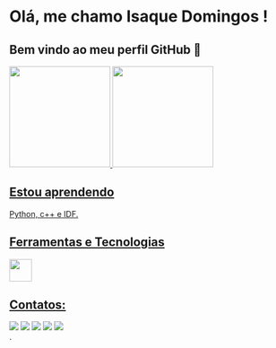 ### 
# Olá, me chamo Isaque Domingos ! 
## Bem vindo ao meu perfil GitHub 👋

<div>
<a href="https://github.com/isaqueeln11">
<img height="180em" src="https://github-readme-stats.vercel.app/api/top-langs/?username=isaqueeln11&layout=compact&langs_count=7&theme=transparent"/>
<img height="180em" src="https://github-readme-stats.vercel.app/api?username=isaqueeln11&show_icons=true&theme=transparent"/>
</div>


## Estou aprendendo

Python, c++ e IDF.
## Ferramentas e Tecnologias


<img src="https://cdn.jsdelivr.net/gh/devicons/devicon/icons/git/git-original.svg" width="40" height="40"/>

## Contatos:

<div>
<a href="https://www.youtube.com/seu-canal-youtube-aqui" target="_blank"><img src="https://img.shields.io/badge/YouTube-FF0000?style=for-the-badge&logo=youtube&logoColor=white" target="_blank"></a>
<a href="https://instagram.com/isaque_domingo0319" target="_blank"><img src="https://img.shields.io/badge/-Instagram-%23E4405F?style=for-the-badge&logo=instagram&logoColor=white" target="_blank"></a>
<a href="https://www.twitch.tv/seu-usuário-aqui" target="_blank"><img src="https://img.shields.io/badge/Twitch-9146FF?style=for-the-badge&logo=twitch&logoColor=white" target="_blank"></a>
<a href = "mailto: isaqueeln11@gmail.com"><img src="https://img.shields.io/badge/Gmail-D14836?style=for-the-badge&logo=gmail&logoColor=white" target="_blank"></a>
<a href="https://www.linkedin.com/in/isaque-d-b50222258" target="_blank"><img src="https://img.shields.io/badge/-LinkedIn-%230077B5?style=for-the-badge&logo=linkedin&logoColor=white" target="_blank"></a>   
</div>
.
